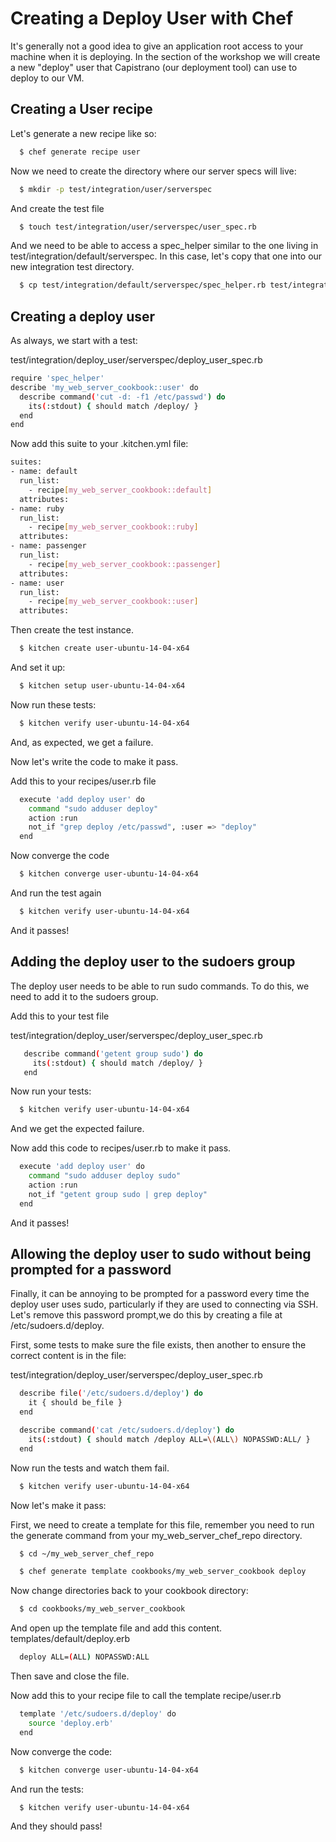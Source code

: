 # Creating a Deploy User with Chef

It's generally not a good idea to give an application root access to your machine when it is deploying.  In the section of the workshop we will create a new "deploy" user that Capistrano (our deployment tool) can use to deploy to our VM.

## Creating a User recipe

Let's generate a new recipe like so:

```bash
  $ chef generate recipe user
```

Now we need to create the directory where our server specs will live:

```bash
  $ mkdir -p test/integration/user/serverspec
```

And create the test file

```bash
  $ touch test/integration/user/serverspec/user_spec.rb
```

And we need to be able to access a spec_helper similar to the one living in test/integration/default/serverspec.  In this case, let's copy that one into our new integration test directory.

```bash
  $ cp test/integration/default/serverspec/spec_helper.rb test/integration/user/serverspec
```

## Creating a deploy user

As always, we start with a test:

test/integration/deploy_user/serverspec/deploy_user_spec.rb
```bash
require 'spec_helper'
describe 'my_web_server_cookbook::user' do
  describe command('cut -d: -f1 /etc/passwd') do
    its(:stdout) { should match /deploy/ }
  end
end
```

Now add this suite to your .kitchen.yml file:
```bash
suites:
- name: default
  run_list:
    - recipe[my_web_server_cookbook::default]
  attributes:
- name: ruby
  run_list:
    - recipe[my_web_server_cookbook::ruby]
  attributes:
- name: passenger
  run_list:
    - recipe[my_web_server_cookbook::passenger]
  attributes:
- name: user
  run_list:
    - recipe[my_web_server_cookbook::user]
  attributes:
```

Then create the test instance.

```bash
  $ kitchen create user-ubuntu-14-04-x64
```

And set it up:

```bash
  $ kitchen setup user-ubuntu-14-04-x64
```

Now run these tests:

```bash
  $ kitchen verify user-ubuntu-14-04-x64
```

And, as expected, we get a failure.

Now let's write the code to make it pass.

Add this to your recipes/user.rb file

```bash
  execute 'add deploy user' do
    command "sudo adduser deploy"
    action :run
    not_if "grep deploy /etc/passwd", :user => "deploy"
  end
```

Now converge the code

```bash
  $ kitchen converge user-ubuntu-14-04-x64
```

And run the test again

```bash
  $ kitchen verify user-ubuntu-14-04-x64
```

And it passes!

## Adding the deploy user to the sudoers group

The deploy user needs to be able to run sudo commands.  To do this, we need to add it to the sudoers group.

Add this to your test file

test/integration/deploy_user/serverspec/deploy_user_spec.rb
```bash
   describe command('getent group sudo') do
     its(:stdout) { should match /deploy/ }
   end
```

Now run your tests:

```bash
  $ kitchen verify user-ubuntu-14-04-x64
```

And we get the expected failure.

Now add this code to recipes/user.rb to make it pass.

```bash
  execute 'add deploy user' do
    command "sudo adduser deploy sudo"
    action :run
    not_if "getent group sudo | grep deploy"
  end
```

And it passes!

## Allowing the deploy user to sudo without being prompted for a password

Finally, it can be annoying to be prompted for a password every time the deploy user uses sudo, particularly if they are used to connecting via SSH.  Let's remove this password prompt,we do this by creating a file at /etc/sudoers.d/deploy.

First, some tests to make sure the file exists, then another to ensure the correct content is in the file:

test/integration/deploy_user/serverspec/deploy_user_spec.rb
```bash
  describe file('/etc/sudoers.d/deploy') do
    it { should be_file }
  end

  describe command('cat /etc/sudoers.d/deploy') do
    its(:stdout) { should match /deploy ALL=\(ALL\) NOPASSWD:ALL/ }
  end
```

Now run the tests and watch them fail.

```bash
  $ kitchen verify user-ubuntu-14-04-x64
```

Now let's make it pass:

First, we need to create a template for this file, remember you need to run the generate command from your my_web_server_chef_repo directory.

```bash
  $ cd ~/my_web_server_chef_repo
```

```bash
  $ chef generate template cookbooks/my_web_server_cookbook deploy
```

Now change directories back to your cookbook directory:

```bash
  $ cd cookbooks/my_web_server_cookbook
```

And open up the template file and add this content.
templates/default/deploy.erb
```bash
  deploy ALL=(ALL) NOPASSWD:ALL
```

Then save and close the file.

Now add this to your recipe file to call the template
recipe/user.rb
```bash
  template '/etc/sudoers.d/deploy' do
    source 'deploy.erb'
  end
```

Now converge the code:

```bash
  $ kitchen converge user-ubuntu-14-04-x64
```

And run the tests:

```bash
  $ kitchen verify user-ubuntu-14-04-x64
```

And they should pass!
